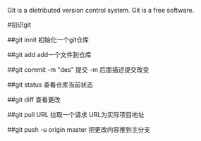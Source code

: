 Git is a dietributed version control system.
Git is a free software.

#初识git

##git innit  初始化一个git仓库

##git add <file> add一个文件到仓库

##git commit -m "des" 提交 -m 后面描述提交改变

##git status 查看仓库当前状态

##git diff 查看更改

##git pull URL 拉取一个请求 URL为实际项目地址

##git push -u origin master 把更改内容推到主分支
